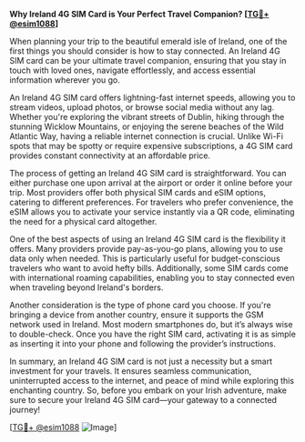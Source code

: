 **Why Ireland 4G SIM Card is Your Perfect Travel Companion? [[TG💪+ @esim1088](https://t.me/s/esim1088)]**

When planning your trip to the beautiful emerald isle of Ireland, one of the first things you should consider is how to stay connected. An Ireland 4G SIM card can be your ultimate travel companion, ensuring that you stay in touch with loved ones, navigate effortlessly, and access essential information wherever you go.

An Ireland 4G SIM card offers lightning-fast internet speeds, allowing you to stream videos, upload photos, or browse social media without any lag. Whether you're exploring the vibrant streets of Dublin, hiking through the stunning Wicklow Mountains, or enjoying the serene beaches of the Wild Atlantic Way, having a reliable internet connection is crucial. Unlike Wi-Fi spots that may be spotty or require expensive subscriptions, a 4G SIM card provides constant connectivity at an affordable price.

The process of getting an Ireland 4G SIM card is straightforward. You can either purchase one upon arrival at the airport or order it online before your trip. Most providers offer both physical SIM cards and eSIM options, catering to different preferences. For travelers who prefer convenience, the eSIM allows you to activate your service instantly via a QR code, eliminating the need for a physical card altogether.

One of the best aspects of using an Ireland 4G SIM card is the flexibility it offers. Many providers provide pay-as-you-go plans, allowing you to use data only when needed. This is particularly useful for budget-conscious travelers who want to avoid hefty bills. Additionally, some SIM cards come with international roaming capabilities, enabling you to stay connected even when traveling beyond Ireland's borders.

Another consideration is the type of phone card you choose. If you're bringing a device from another country, ensure it supports the GSM network used in Ireland. Most modern smartphones do, but it’s always wise to double-check. Once you have the right SIM card, activating it is as simple as inserting it into your phone and following the provider’s instructions.

In summary, an Ireland 4G SIM card is not just a necessity but a smart investment for your travels. It ensures seamless communication, uninterrupted access to the internet, and peace of mind while exploring this enchanting country. So, before you embark on your Irish adventure, make sure to secure your Ireland 4G SIM card—your gateway to a connected journey!

[[TG💪+ @esim1088](https://t.me/s/esim1088) ![Image](https://i.postimg.cc/Y0z9fWf4/image.png)]